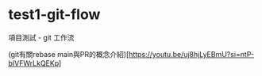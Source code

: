 # test1-git-flow
項目測試 - git 工作流

(git有關rebase main與PR的概念介紹)[https://youtu.be/uj8hjLyEBmU?si=ntP-bIVFWrLkQEKp]
